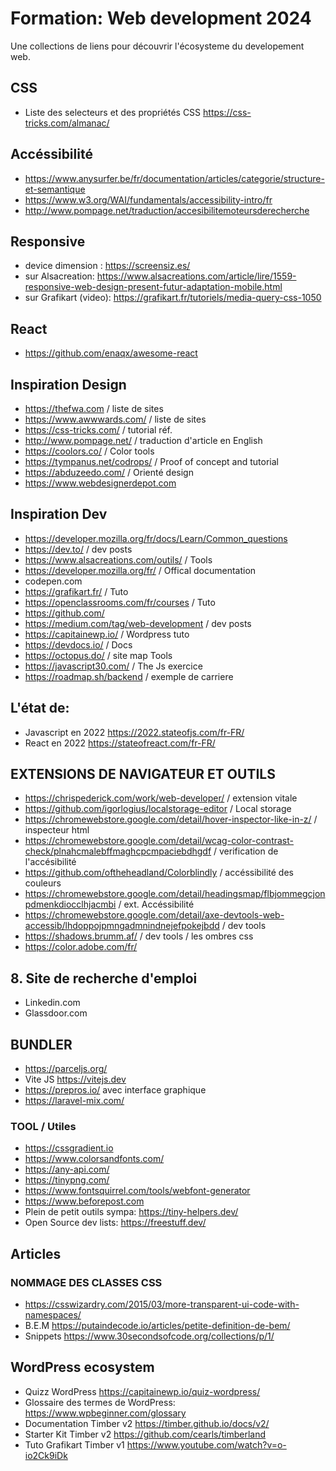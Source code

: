 # Formation: Web development 2024
Une collections de liens pour découvrir l'écosysteme du developement web.

## CSS
- Liste des selecteurs et des propriétés CSS <https://css-tricks.com/almanac/>

## Accéssibilité

- <https://www.anysurfer.be/fr/documentation/articles/categorie/structure-et-semantique>
- <https://www.w3.org/WAI/fundamentals/accessibility-intro/fr>
- <http://www.pompage.net/traduction/accesibilitemoteursderecherche>

## Responsive 
- device dimension : <https://screensiz.es/>
- sur Alsacreation: <https://www.alsacreations.com/article/lire/1559-responsive-web-design-present-futur-adaptation-mobile.html>
- sur Grafikart (video): <https://grafikart.fr/tutoriels/media-query-css-1050>

## React 
- <https://github.com/enaqx/awesome-react>

## Inspiration Design

- <https://thefwa.com> / liste de sites
- <https://www.awwwards.com/> / liste de sites
- <https://css-tricks.com/> / tutorial réf.
- <http://www.pompage.net/> / traduction d'article en English
- <https://coolors.co/> / Color tools
- <https://tympanus.net/codrops/> / Proof of concept and tutorial
- <https://abduzeedo.com/> / Orienté design
- <https://www.webdesignerdepot.com>

## Inspiration Dev

- <https://developer.mozilla.org/fr/docs/Learn/Common_questions>
- <https://dev.to/> / dev posts
- <https://www.alsacreations.com/outils/> / Tools
- <https://developer.mozilla.org/fr/> / Offical documentation
- codepen.com 
- <https://grafikart.fr/> / Tuto
- <https://openclassrooms.com/fr/courses> / Tuto
- <https://github.com/> 
- <https://medium.com/tag/web-development> / dev posts
- <https://capitainewp.io/> / Wordpress tuto
- <https://devdocs.io/> / Docs
- <https://octopus.do/> / site map Tools
- <https://javascript30.com/> / The Js exercice
- <https://roadmap.sh/backend> / exemple de carriere

## L'état de:
- Javascript en 2022 <https://2022.stateofjs.com/fr-FR/>
- React en 2022 <https://stateofreact.com/fr-FR/>

## EXTENSIONS DE NAVIGATEUR ET OUTILS

- <https://chrispederick.com/work/web-developer/> / extension vitale
- <https://github.com/igorlogius/localstorage-editor> / Local storage
- <https://chromewebstore.google.com/detail/hover-inspector-like-in-z/> / inspecteur html
- <https://chromewebstore.google.com/detail/wcag-color-contrast-check/plnahcmalebffmaghcpcmpaciebdhgdf> / verification de l'accésibilité
- <https://github.com/oftheheadland/Colorblindly> / accéssibilité des couleurs
- <https://chromewebstore.google.com/detail/headingsmap/flbjommegcjonpdmenkdiocclhjacmbi> / ext. Accéssibilité
- <https://chromewebstore.google.com/detail/axe-devtools-web-accessib/lhdoppojpmngadmnindnejefpokejbdd> / dev tools
- <https://shadows.brumm.af/> / dev tools / les ombres css
- <https://color.adobe.com/fr/>

## 8. Site de recherche d'emploi

- Linkedin.com
- Glassdoor.com

## BUNDLER

- <https://parceljs.org/>
- Vite JS <https://vitejs.dev>
- <https://prepros.io/>  avec interface graphique
- <https://laravel-mix.com/>

### TOOL / Utiles

- <https://cssgradient.io> 
- <https://www.colorsandfonts.com/>
- <https://any-api.com/>
- <https://tinypng.com/>
- <https://www.fontsquirrel.com/tools/webfont-generator>
- <https://www.beforepost.com>
- Plein de petit outils sympa: <https://tiny-helpers.dev/>
- Open Source dev lists: <https://freestuff.dev/>

## Articles
### NOMMAGE DES CLASSES CSS

- <https://csswizardry.com/2015/03/more-transparent-ui-code-with-namespaces/>
- B.E.M <https://putaindecode.io/articles/petite-definition-de-bem/>
- Snippets <https://www.30secondsofcode.org/collections/p/1/>

## WordPress ecosystem
- Quizz WordPress <https://capitainewp.io/quiz-wordpress/>
- Glossaire des termes de WordPress: <https://www.wpbeginner.com/glossary>
- Documentation Timber v2 <https://timber.github.io/docs/v2/>
- Starter Kit Timber v2 <https://github.com/cearls/timberland>
- Tuto Grafikart Timber v1 <https://www.youtube.com/watch?v=o-io2Ck9iDk>
